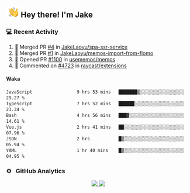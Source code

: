 <img alt="Night Coding" src="./assets/Hand%20Wave.gif" width='40' align="left"/><h2>Hey there! I'm Jake</h2>

### 💻 Recent Activity

<!--RECENT_ACTIVITY:start-->
1. 🎉 Merged PR [#4](https://github.com/JakeLaoyu/spa-ssr-service/pull/4) in [JakeLaoyu/spa-ssr-service](https://github.com/JakeLaoyu/spa-ssr-service)<br>
2. 🎉 Merged PR [#1](https://github.com/JakeLaoyu/memos-import-from-flomo/pull/1) in [JakeLaoyu/memos-import-from-flomo](https://github.com/JakeLaoyu/memos-import-from-flomo)<br>
3. 💪 Opened PR [#1100](https://github.com/usememos/memos/pull/1100) in [usememos/memos](https://github.com/usememos/memos)<br>
4. 💬 Commented on [#4723](https://github.com/raycast/extensions/pull/4723#issuecomment-1433272568) in [raycast/extensions](https://github.com/raycast/extensions)<br>
<!--RECENT_ACTIVITY:end-->

#### Waka

<!--START_SECTION:waka-->

```text
JavaScript                 9 hrs 53 mins   ███████▒░░░░░░░░░░░░░░░░░   29.27 %
TypeScript                 7 hrs 52 mins   ██████░░░░░░░░░░░░░░░░░░░   23.34 %
Bash                       4 hrs 56 mins   ███▓░░░░░░░░░░░░░░░░░░░░░   14.61 %
Vue.js                     2 hrs 41 mins   ██░░░░░░░░░░░░░░░░░░░░░░░   07.96 %
JSON                       2 hrs           █▒░░░░░░░░░░░░░░░░░░░░░░░   05.94 %
YAML                       1 hr 40 mins    █▒░░░░░░░░░░░░░░░░░░░░░░░   04.95 %
```

<!--END_SECTION:waka-->

### ⚙️ &nbsp; GitHub Analytics

<p align="center">
<a href="https://github.com/JakeLaoyu">
  <img height="180em" src="https://github-readme-stats-eight-theta.vercel.app/api?username=jakelaoyu&show_icons=true&theme=algolia&include_all_commits=true&count_private=true"/>
  <img height="180em" src="https://github-readme-stats-eight-theta.vercel.app/api/top-langs/?username=jakelaoyu&layout=compact&langs_count=8&theme=algolia&hide=html"/>
</a>
</p>

<!-- ### 🤝🏻 &nbsp; Connect with Me

<p align="center">
<a href="https://i.jakeyu.top"><img src="https://img.shields.io/badge/-i.jakeyu.top-3423A6?style=flat&logo=Google-Chrome&logoColor=white"/></a>
<a href="mailto:jake.laoyu@gmail.com"><img src="https://img.shields.io/badge/-jake.laoyu@gmail.com-D14836?style=flat&logo=Gmail&logoColor=white"/></a>
</p> -->
